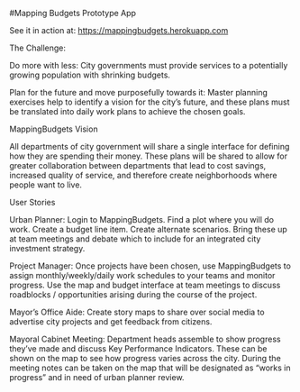 #Mapping Budgets Prototype App

See it in action at: https://mappingbudgets.herokuapp.com

The Challenge:

Do more with less: City governments must provide services to a potentially growing population with shrinking budgets.

Plan for the future and move purposefully towards it: Master planning exercises help to identify a vision for the city’s future, and these plans must be translated into daily work plans to achieve the chosen goals.


MappingBudgets Vision

All departments of city government will share a single interface for defining how they are spending their money. These plans will be shared to allow for greater collaboration between departments that lead to cost savings, increased quality of service, and therefore create neighborhoods where people want to live.


User Stories

Urban Planner: Login to MappingBudgets. Find a plot where you will do work. Create a budget line item. Create alternate scenarios. Bring these up at team meetings and debate which to include for an integrated city investment strategy.

Project Manager: Once projects have been chosen, use MappingBudgets to assign monthly/weekly/daily work schedules to your teams and monitor progress. Use the map and budget interface at team meetings to discuss roadblocks / opportunities arising during the course of the project.

Mayor’s Office Aide: Create story maps to share over social media to advertise city projects and get feedback from citizens.

Mayoral Cabinet Meeting: Department heads assemble to show progress they’ve made and discuss Key Performance Indicators. These can be shown on the map to see how progress varies across the city. During the meeting notes can be taken on the map that will be designated as “works in progress” and in need of urban planner review.

